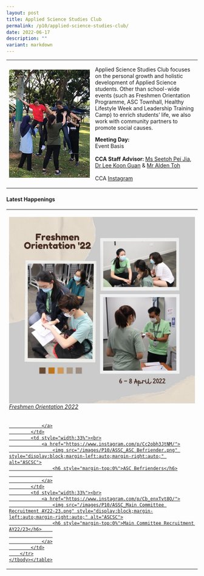 ```yaml
---
layout: post
title: Applied Science Studies Club
permalink: /p10/applied-science-studies-club/
date: 2022-06-17
description: ""
variant: markdown
---
```

<div>
    <table>
        <tbody><tr>
            <td style="width:45%"><img src="/images/CCA_ascsc.jpg" style="display:block;margin-left:auto;margin-right:auto;" alt="Applied Science Studies Club"></td>
            <td>
                <p>
                    Applied Science Studies Club focuses on the personal growth and holistic development of Applied Science students. Other than school-wide events (such as Freshmen Orientation Programme, ASC Townhall, Healthy Lifestyle Week and Leadership Training Camp) to enrich students’ life, we also work with community partners to promote social causes.<br>
                </p>
                <p>
                   <b>Meeting Day:</b> 
									<br>Event Basis<br>
                    <br>
                    <b>CCA Staff Advisor:</b> <a href="mailto:SEETOH_Pei_Jia@TP.EDU.SG">Ms Seetoh Pei Jia</a>, <a href="mailto:Koon_Guan_Lee@TP.EDU.SG">Dr Lee Koon Guan</a> &amp; <a href="mailto:Alden_Toh@TP.EDU.SG">Mr Alden Toh</a><br>
                    <br>
                    CCA <a href="https://www.instagram.com/ascstudiesclub">Instagram</a>
                </p>
            </td>
        </tr>
    </tbody></table>
</div>

#### Latest Happenings

<div>
    <table>
        <tbody><tr>
            <td style="width:33%"><br>
                <a href="https://www.instagram.com/p/CdIbQVBJTLr/">
                    <img src="/images/P10/ASSC_Freshmen Orientation 2022.png" style="display:block;margin-left:auto;margin-right:auto;" alt="ASCSC">
                    <h6 style="margin-top:0%">Freshmen Orientation 2022</h6>
                    
                </a>
            </td>
            <td style="width:33%"><br>
                <a href="https://www.instagram.com/p/Cc2obh3JtNM/">
                    <img src="/images/P10/ASSC_ASC Befriender.png" style="display:block;margin-left:auto;margin-right:auto;" alt="ASCSC">
                    <h6 style="margin-top:0%">ASC Befrienders</h6>
                    
                </a>
            </td>
            <td style="width:33%"><br>
                <a href="https://www.instagram.com/p/Cb_enxTvt8O/">
                    <img src="/images/P10/ASSC_Main Committee Recruitment AY22-23.png" style="display:block;margin-left:auto;margin-right:auto;" alt="ASCSC">
                    <h6 style="margin-top:0%">Main Committee Recruitment AY22/23</h6>    
                    
                </a>
            </td>
        </tr>
    </tbody></table>
</div>